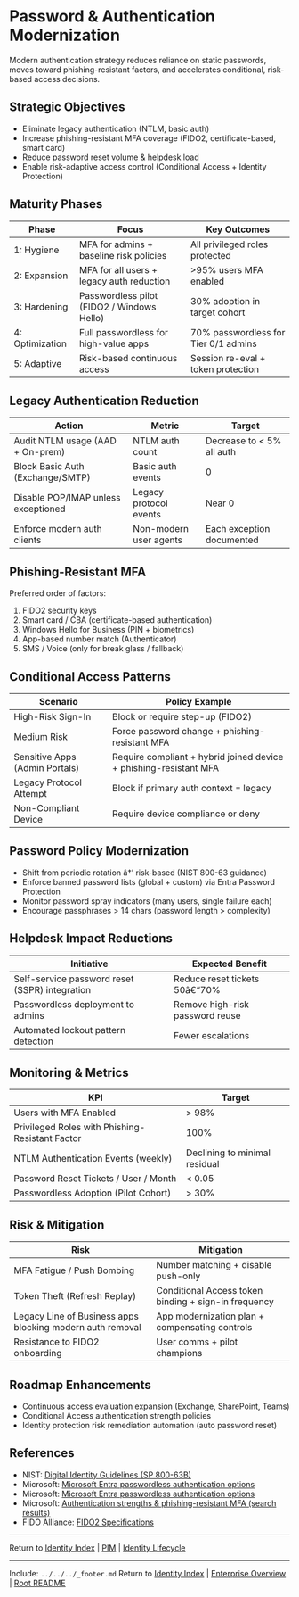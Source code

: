 ﻿---
Last Reviewed: 2025-09-03
Tags: authentication, passwords, mfa, conditional-access, modernization
---
# Password & Authentication Modernization

Modern authentication strategy reduces reliance on static passwords, moves toward phishing-resistant factors, and accelerates conditional, risk-based access decisions.

## Strategic Objectives
- Eliminate legacy authentication (NTLM, basic auth)
- Increase phishing-resistant MFA coverage (FIDO2, certificate-based, smart card)
- Reduce password reset volume & helpdesk load
- Enable risk-adaptive access control (Conditional Access + Identity Protection)

## Maturity Phases
| Phase | Focus | Key Outcomes |
|-------|-------|-------------|
| 1: Hygiene | MFA for admins + baseline risk policies | All privileged roles protected |
| 2: Expansion | MFA for all users + legacy auth reduction | >95% users MFA enabled |
| 3: Hardening | Passwordless pilot (FIDO2 / Windows Hello) | 30% adoption in target cohort |
| 4: Optimization | Full passwordless for high-value apps | 70% passwordless for Tier 0/1 admins |
| 5: Adaptive | Risk-based continuous access | Session re-eval + token protection |

## Legacy Authentication Reduction
| Action | Metric | Target |
|--------|--------|--------|
| Audit NTLM usage (AAD + On-prem) | NTLM auth count | Decrease to < 5% all auth |
| Block Basic Auth (Exchange/SMTP) | Basic auth events | 0 |
| Disable POP/IMAP unless exceptioned | Legacy protocol events | Near 0 |
| Enforce modern auth clients | Non-modern user agents | Each exception documented |

## Phishing-Resistant MFA
Preferred order of factors:
1. FIDO2 security keys
2. Smart card / CBA (certificate-based authentication)
3. Windows Hello for Business (PIN + biometrics)
4. App-based number match (Authenticator)
5. SMS / Voice (only for break glass / fallback)

## Conditional Access Patterns
| Scenario | Policy Example |
|----------|----------------|
| High-Risk Sign-In | Block or require step-up (FIDO2) |
| Medium Risk | Force password change + phishing-resistant MFA |
| Sensitive Apps (Admin Portals) | Require compliant + hybrid joined device + phishing-resistant MFA |
| Legacy Protocol Attempt | Block if primary auth context = legacy |
| Non-Compliant Device | Require device compliance or deny |

## Password Policy Modernization
- Shift from periodic rotation â†’ risk-based (NIST 800-63 guidance)
- Enforce banned password lists (global + custom) via Entra Password Protection
- Monitor password spray indicators (many users, single failure each)
- Encourage passphrases > 14 chars (password length > complexity)

## Helpdesk Impact Reductions
| Initiative | Expected Benefit |
|-----------|------------------|
| Self-service password reset (SSPR) integration | Reduce reset tickets 50â€“70% |
| Passwordless deployment to admins | Remove high-risk password reuse |
| Automated lockout pattern detection | Fewer escalations |

## Monitoring & Metrics
| KPI | Target |
|-----|--------|
| Users with MFA Enabled | > 98% |
| Privileged Roles with Phishing-Resistant Factor | 100% |
| NTLM Authentication Events (weekly) | Declining to minimal residual |
| Password Reset Tickets / User / Month | < 0.05 |
| Passwordless Adoption (Pilot Cohort) | > 30% |

## Risk & Mitigation
| Risk | Mitigation |
|------|-----------|
| MFA Fatigue / Push Bombing | Number matching + disable push-only |
| Token Theft (Refresh Replay) | Conditional Access token binding + sign-in frequency |
| Legacy Line of Business apps blocking modern auth removal | App modernization plan + compensating controls |
| Resistance to FIDO2 onboarding | User comms + pilot champions |

## Roadmap Enhancements
- Continuous access evaluation expansion (Exchange, SharePoint, Teams)
- Conditional Access authentication strength policies
- Identity protection risk remediation automation (auto password reset)

## References
- NIST: [Digital Identity Guidelines (SP 800-63B)](https://pages.nist.gov/800-63-3/sp800-63b.html)
- Microsoft: [Microsoft Entra passwordless authentication options](https://learn.microsoft.com/en-us/entra/identity/authentication/concept-authentication-passwordless)
 - Microsoft: [Microsoft Entra passwordless authentication options](https://learn.microsoft.com/en-us/entra/identity/authentication/concept-authentication-passwordless)
 - Microsoft: [Authentication strengths & phishing-resistant MFA (search results)](https://learn.microsoft.com/en-us/search/?q=authentication%20strengths)
- FIDO Alliance: [FIDO2 Specifications](https://fidoalliance.org/specifications/)

---
Return to [Identity Index](../_index.md) | [PIM](../governance/entra-pim-rbac.md) | [Identity Lifecycle](../governance/identity-lifecycle-process.md)

---
Include: `../../../_footer.md`
Return to [Identity Index](../_index.md) | [Enterprise Overview](../_index.md) | [Root README](../../README.md)
